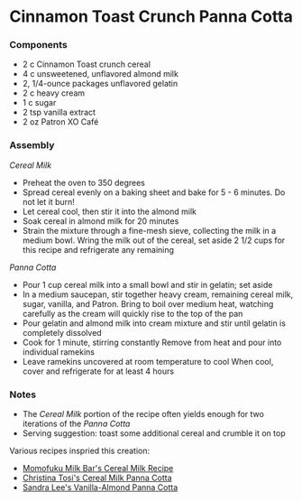 # Cinnamon Toast Crunch Panna Cotta

### Components

* 2 c Cinnamon Toast crunch cereal
* 4 c unsweetened, unflavored almond milk
* 2, 1/4-ounce packages unflavored gelatin
* 2 c heavy cream
* 1 c sugar
* 2 tsp vanilla extract
* 2 oz Patron XO Café

### Assembly

_Cereal Milk_
* Preheat the oven to 350 degrees
* Spread cereal evenly on a baking sheet and bake for 5 - 6 minutes. Do not let it burn!
* Let cereal cool, then stir it into the almond milk
* Soak cereal in almond milk for 20 minutes
* Strain the mixture through a fine-mesh sieve, collecting the milk in a
medium bowl. Wring the milk out of the cereal, set aside 2 1/2 cups for this recipe and refrigerate any remaining

_Panna Cotta_
* Pour 1 cup cereal milk into a small bowl and stir in gelatin; set aside
* In a medium saucepan, stir together heavy cream, remaining cereal milk, sugar, vanilla, and Patron. Bring to boil over medium heat, watching carefully as the cream will quickly rise to the top of the pan
* Pour gelatin and almond milk into cream mixture and stir until gelatin is completely dissolved
* Cook for 1 minute, stirring constantly Remove from heat and pour into individual ramekins
* Leave ramekins uncovered at room temperature to cool
When cool, cover and refrigerate for at least 4 hours

### Notes
- The _Cereal Milk_ portion of the recipe often yields enough for two iterations of the _Panna Cotta_
- Serving suggestion: toast some additional cereal and crumble it on top

Various recipes inspried this creation:
- [Momofuku Milk Bar's Cereal Milk Recipe](https://www.seriouseats.com/recipes/2011/10/momofuku-milk-bars-cereal-milk-recipe.html)
- [Christina Tosi's Cereal Milk Panna Cotta](https://www.gourmettraveller.com.au/recipes/browse-all/cereal-milk-panna-cotta-11198)
- [Sandra Lee's Vanilla-Almond Panna Cotta](https://www.foodnetwork.com/recipes/sandra-lee/vanilla-almond-panna-cotta-recipe-1949908)
